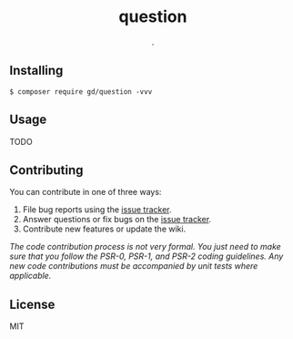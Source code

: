 <h1 align="center"> question </h1>

<p align="center"> .</p>


## Installing

```shell
$ composer require gd/question -vvv
```

## Usage

TODO

## Contributing

You can contribute in one of three ways:

1. File bug reports using the [issue tracker](https://github.com/gd/question/issues).
2. Answer questions or fix bugs on the [issue tracker](https://github.com/gd/question/issues).
3. Contribute new features or update the wiki.

_The code contribution process is not very formal. You just need to make sure that you follow the PSR-0, PSR-1, and PSR-2 coding guidelines. Any new code contributions must be accompanied by unit tests where applicable._

## License

MIT